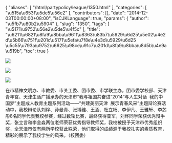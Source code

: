 {
    "aliases": [
        "/html/partypolicy/league/1350.html"
    ],
    "categories": [
        "\u515a\u653f\u5de5\u56e2"
    ],
    "contributors": [],
    "date": "2014-12-03T00:00:00+08:00",
    "isCJKLanguage": true,
    "params": {
        "author": "\u5fb7\u80b2\u5904"
    },
    "slug": "1350",
    "tags": [
        "\u5171\u9752\u56e2\u5de5\u4f5c"
    ],
    "title": "\u6211\u6821\u8fa9\u8bba\u961f\u8363\u83b7\u5929\u6d25\u5e02\u4e2d\u5b66\u751f\u201c\u5171\u5efa\u7f8e\u4e3d\u5929\u6d25  \u5c55\u793a\u9752\u6625\u98ce\u91c7\u201d\u8fa9\u8bba\u8d5b\u4e9a\u519b",
    "toc": true
}

![](https://cdn.tfls.online/mirror/full/4d11b2f59c4360b07ef97a0e7d996c818015644a.jpg)




![](https://cdn.tfls.online/mirror/full/a19fdb1814c028d3bef97d07dbd096add9451746.jpg)




![](https://cdn.tfls.online/mirror/full/345265b3cf091b3941b4f246624da4a475632265.jpg)




  





在市精神文明办、市教委、市关工委、团市委、市学联主办，团市委学校部、天津青年宫、天津生活广播承办的天津市“我与祖国共奋进”2014“与人生对话  我的中国梦”主题成人教育主题系列活动——“共建美丽天津  展示青春风采”主题辩论赛活动中，我校辩论队刘烨、孙曼青、张博维、王涵、杜立杨、李伊凡、王雅轩、李芯彤8名同学代表我校参赛，经过数轮比赛，最终获得亚军，刘烨同学荣获优秀辩手奖，张立言和李金淼两位老师荣获优秀指导教师奖，我校被授予天津市优秀组织奖，全天津市仅有两所学校获此殊荣，他们取得的成绩源于我校扎实的素质教育，精彩的展示了我校学生的风采。（校团委）




  



